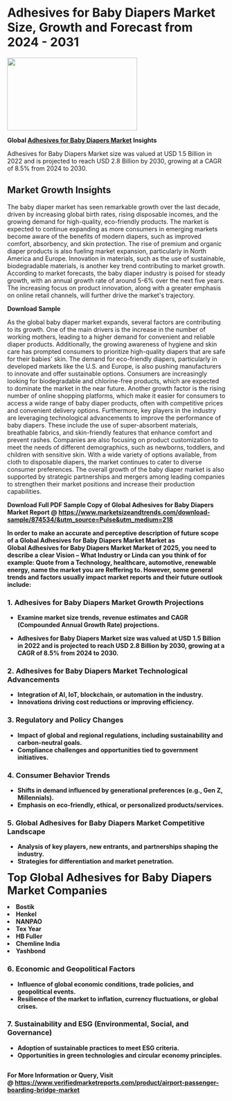 <H1>Adhesives for Baby Diapers Market Size, Growth and Forecast from 2024 - 2031</H1><img class="aligncenter size-medium wp-image-584254" src="https://thirdeyenews.in/wp-content/uploads/2024/09/Global-Market-Research-300x168.jpeg" alt="" width="300" height="168" /><p><strong>Global&nbsp;<a href="https://www.marketsizeandtrends.com/download-sample/874534/&amp;utm_source=Pulse&amp;utm_medium=218">Adhesives for Baby Diapers Market</a> Insights</strong></p><p>Adhesives for Baby Diapers Market size was valued at USD 1.5 Billion in 2022 and is projected to reach USD 2.8 Billion by 2030, growing at a CAGR of 8.5% from 2024 to 2030.</p><p><h2>Market Growth Insights</h2> <p>The baby diaper market has seen remarkable growth over the last decade, driven by increasing global birth rates, rising disposable incomes, and the growing demand for high-quality, eco-friendly products. The market is expected to continue expanding as more consumers in emerging markets become aware of the benefits of modern diapers, such as improved comfort, absorbency, and skin protection. The rise of premium and organic diaper products is also fueling market expansion, particularly in North America and Europe. Innovation in materials, such as the use of sustainable, biodegradable materials, is another key trend contributing to market growth. According to market forecasts, the baby diaper industry is poised for steady growth, with an annual growth rate of around 5-6% over the next five years. The increasing focus on product innovation, along with a greater emphasis on online retail channels, will further drive the market's trajectory. </p> <p><strong>Download Sample</strong></p> <p>As the global baby diaper market expands, several factors are contributing to its growth. One of the main drivers is the increase in the number of working mothers, leading to a higher demand for convenient and reliable diaper products. Additionally, the growing awareness of hygiene and skin care has prompted consumers to prioritize high-quality diapers that are safe for their babies' skin. The demand for eco-friendly diapers, particularly in developed markets like the U.S. and Europe, is also pushing manufacturers to innovate and offer sustainable options. Consumers are increasingly looking for biodegradable and chlorine-free products, which are expected to dominate the market in the near future. Another growth factor is the rising number of online shopping platforms, which make it easier for consumers to access a wide range of baby diaper products, often with competitive prices and convenient delivery options. Furthermore, key players in the industry are leveraging technological advancements to improve the performance of baby diapers. These include the use of super-absorbent materials, breathable fabrics, and skin-friendly features that enhance comfort and prevent rashes. Companies are also focusing on product customization to meet the needs of different demographics, such as newborns, toddlers, and children with sensitive skin. With a wide variety of options available, from cloth to disposable diapers, the market continues to cater to diverse consumer preferences. The overall growth of the baby diaper market is also supported by strategic partnerships and mergers among leading companies to strengthen their market positions and increase their production capabilities. <p><strong></p><p><span class=""><strong>Download Full PDF Sample Copy of Global Adhesives for Baby Diapers Market Report</strong> @ <a href="https://www.marketsizeandtrends.com/download-sample/874534/&amp;utm_source=Pulse&amp;utm_medium=218" target="_blank">https://www.marketsizeandtrends.com/download-sample/874534/&amp;utm_source=Pulse&amp;utm_medium=218</a></span></p><p>In order to make an accurate and perceptive description of future scope of a Global&nbsp;Adhesives for Baby Diapers Market Market as Global&nbsp;Adhesives for Baby Diapers Market Market of 2025, you need to describe a clear Vision &ndash; What Industry or Linda can you think of for example: Quote from a Technology, healthcare, automotive, renewable energy, name the market you are Reffering to. However, some general trends and factors usually impact market reports and their future outlook include:</p><h3>1.&nbsp;<strong>Adhesives for Baby Diapers Market Growth Projections</strong></h3><ul><li>Examine market size trends, revenue estimates and CAGR (Compounded Annual Growth Rate) projections.</li><li><p>Adhesives for Baby Diapers Market size was valued at USD 1.5 Billion in 2022 and is projected to reach USD 2.8 Billion by 2030, growing at a CAGR of 8.5% from 2024 to 2030.</p></li></ul><h3>2.&nbsp;<strong>Adhesives for Baby Diapers Market Technological Advancements</strong></h3><ul><li>Integration of AI, IoT, blockchain, or automation in the industry.</li><li>Innovations driving cost reductions or improving efficiency.</li></ul><h3>3.&nbsp;<strong>Regulatory and Policy Changes</strong></h3><ul><li>Impact of global and regional regulations, including sustainability and carbon-neutral goals.</li><li>Compliance challenges and opportunities tied to government initiatives.</li></ul><h3>4.&nbsp;<strong>Consumer Behavior Trends</strong></h3><ul><li>Shifts in demand influenced by generational preferences (e.g., Gen Z, Millennials).</li><li>Emphasis on eco-friendly, ethical, or personalized products/services.</li></ul><h3>5.&nbsp;<strong>Global Adhesives for Baby Diapers Market Competitive Landscape</strong></h3><ul><li>Analysis of key players, new entrants, and partnerships shaping the industry.</li><li>Strategies for differentiation and market penetration.</li></ul><p data-pm-slice="1 1 []"><span style="color: inherit; font-family: inherit; font-size: 25px;">Top Global Adhesives for Baby Diapers Market Companies</span></p><div class="" data-test-id=""><p><li>Bostik</li><li> Henkel</li><li> NANPAO</li><li> Tex Year</li><li> HB Fuller</li><li> Chemline India</li><li> Yashbond</li></p></div><h3>6.&nbsp;<strong>Economic and Geopolitical Factors</strong></h3><ul><li>Influence of global economic conditions, trade policies, and geopolitical events.</li><li>Resilience of the market to inflation, currency fluctuations, or global crises.</li></ul><h3>7.&nbsp;<strong>Sustainability and ESG (Environmental, Social, and Governance)</strong></h3><ul><li>Adoption of sustainable practices to meet ESG criteria.</li><li>Opportunities in green technologies and circular economy principles.</li></ul><h2><strong style="font-size: 14px;">For More Information or Query, Visit @&nbsp;</strong><a style="background-color: #ffffff; font-size: 14px;" href="https://www.marketsizeandtrends.com/report/adhesives-for-baby-diapers-market/" target="_blank">https://www.verifiedmarketreports.com/product/airport-passenger-boarding-bridge-market</a></h2>
